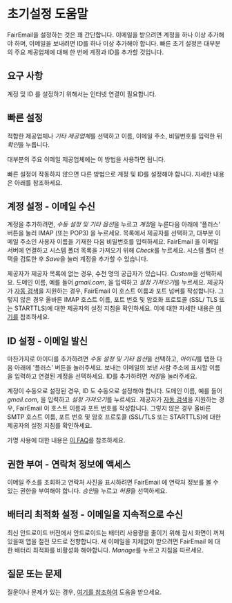 # 초기설정 도움말

FairEmail을 설정하는 것은 꽤 간단합니다. 이메일을 받으려면 계정을 하나 이상 추가해야 하며, 이메일을 보내려면 ID를 하나 이상 추가해야 합니다. 빠른 초기 설정은 대부분의 주요 제공업체에 대해 한 번에 계정과 ID를 추가할 것입니다.

## 요구 사항

계정 및 ID 를 설정하기 위해서는 인터넷 연결이 필요합니다.

## 빠른 설정

적합한 제공업체나 *기타 제공업체*를 선택하고 이름, 이메일 주소, 비밀번호를 입력한 뒤 *확인*을 누릅니다.

대부분의 주요 이메일 제공업체에는 이 방법을 사용하면 됩니다.

빠른 설정이 작동하지 않으면 다른 방법으로 계정 및 ID를 설정해야 합니다. 자세한 내용은 아래를 참조하세요.

## 계정 설정 - 이메일 수신

계정을 추가하려면, *수동 설정 및 기타 옵션*을 누르고 *계정*을 누른다음 아래에 '플러스' 버튼을 눌러 IMAP (또는 POP3) 을 누르세요. 목록에서 제공자를 선택하고, 대부분 이메일 주소인 사용자 이름을 기재한 다음 비밀번호를 입력하세요. FairEmail 을 이메일 서버에 연결하고 시스템 폴더 목록을 가져오기 위해 *Check*를 누르세요. 시스템 폴더 선택을 검토한 후 *Save*을 눌러 계정을 추가할 수 있습니다. 

제공자가 제공자 목록에 없는 경우, 수천 명의 공급자가 있습니다. *Custom*을 선택하세요. 도메인 이름, 예를 들어 *gmail.com*, 을 입력하고 *설정 가져오기*를 누르세요. 제공자가 [자동 검색](https://tools.ietf.org/html/rfc6186)을 지원하는 경우, FairEmail 이 호스트 이름과 포트 넘버를 작성합니다. 그렇지 않은 경우 올바른 IMAP 호스트 이름, 포트 번호 및 암호화 프로토콜 (SSL/ TLS 또는 STARTTLS)에 대한 제공자의 설정 지침을 확인하세요. 이에 대한 자세한 내용은 [여기를](https://github.com/M66B/FairEmail/blob/master/FAQ.md#authorizing-accounts) 참조하세요.

## ID 설정 - 이메일 발신

마찬가지로 아이디를 추가하려면 *수동 설정 및 기타 옵션*을 선택하고, *아이디*를 탭한 다음 아래에 '플러스' 버튼을 눌러주세요. 보내는 이메일의 보낸 사람 주소에 표시할 이름을 입력하고 연결된 계정을 선택하세요. ID를 추가하려면 *저장*을 눌러주세요.

계정이 수동으로 설정된 경우, ID 도 수동으로 설정해야 합니다. 도메인 이름, 예를 들어 *gmail.com*, 을 입력하고 *설정 가져오기*를 누르세요. 제공자가 [자동 검색](https://tools.ietf.org/html/rfc6186)을 지원하는 경우, FairEmail 이 호스트 이름과 포트 번호를 작성합니다. 그렇지 않은 경우 올바른 SMTP 호스트 이름, 포트 번호 및 암호 프로토콜 (SSL/TLS 또는 STARTTLS)에 대한 제공자의 설정 지침를 확인하세요. 

가명 사용에 대한 내용은 [이 FAQ](https://github.com/M66B/FairEmail/blob/master/FAQ.md#FAQ9)를 참조하세요.

## 권한 부여 - 연락처 정보에 액세스

이메일 주소를 조회하고 연락처 사진을 표시하려면 FairEmail 에 연락처 정보를 볼 수 있는 권한을 부여해야 합니다. *승인*을 누르고 *허용*을 선택하세요.

## 배터리 최적화 설정 - 이메일을 지속적으로 수신

최신 안드로이드 버전에서 안드로이드는 배터리 사용량을 줄이기 위해 잠시 화면이 꺼져 있을때 앱을 절전 모드로 전향합니다. 새 이메일을 지체없이 받으려면 FairEmail 에 대한 배터리 최적화를 비활성화 해야합니다. *Manage*를 누르고 지침을 따르세요.

## 질문 또는 문제

질문이나 문제가 있는 경우, [여기를 참조하여](https://github.com/M66B/FairEmail/blob/master/FAQ.md) 도움을 받으세요.